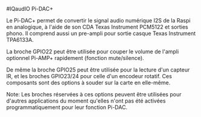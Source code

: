 <!--
---
name: "Pi-DAC+"
class: board
type: tous
manufacturer: IQaudIO
buy: http://www.iqaudio.co.uk
description: Convertisseur numérique-analogique pour la Raspberry Pi
install:
  'devices':
    - 'i2c'
pincount: 40
pin:
  '3':
    mode: i2c
  '5':
    mode: i2c
  '12':
    name: I2S
  '15':
    name: silence
    description: pour le Pi-AMP+ (option) 
  '16':
    name: encodeur rotatif
    description: (option) 
  '18':
    name: encodeur rotatif
    description: (option)
  '22':
    name: capteur IR
    description: (option) 
  '35':
    name: I2S
  '38':
    name: I2S
  '40':
    name: I2S
-->
#IQaudIO Pi-DAC+

Le Pi-DAC+ permet de convertir le signal audio numérique I2S de la Raspi en analogique, à l'aide de son CDA Texas Instrument PCM5122 et sorties phono. Il comprend aussi un pre-ampli pour sortie casque Texas Instrument TPA6133A.

La broche GPIO22 peut être utilisée pour couper le volume de l'ampli optionnel Pi-AMP+ rapidement (fonction mute/silence).

De même la broche GPIO25 peut être utilisée pour la lecture d'un capteur IR, et les broches GPIO23/24 pour celle d'un encodeur rotatif. Ces composants sont des options à souder sur la carte en elle-même.

Note: Les broches réservées à ces options peuvent être utilisées pour d'autres applications du moment qu'elles n'ont pas été activées programmatiquement pour leur fonction Pi-DAC.